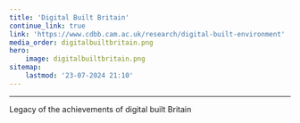 ```yaml
---
title: 'Digital Built Britain'
continue_link: true
link: 'https://www.cdbb.cam.ac.uk/research/digital-built-environment'
media_order: digitalbuiltbritain.png
hero:
    image: digitalbuiltbritain.png
sitemap:
    lastmod: '23-07-2024 21:10'
---
```


---
Legacy of the achievements of digital built Britain